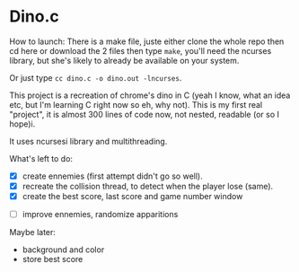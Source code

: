 # Dino.c

How to launch:
There is a make file, juste either clone the whole repo then cd here or download the 2 files then type `make`, you'll need the ncurses library, but she's likely to already be available on your system.

Or just type `cc dino.c -o dino.out -lncurses`.


  This project is a recreation of chrome's dino in C (yeah I know, what an idea etc, but I'm learning C right now so eh, why not).
  This is my first real "project", it is almost 300 lines of code now, not nested, readable (or so I hope)i.
  
  It uses ncursesi library and multithreading.
  
  What's left to do:
   - [x] create ennemies (first attempt didn't go so well).
   - [x] recreate the collision thread, to detect when the player lose (same).
   - [x] create the best score, last score and game number window
   
  * [ ] improve ennemies, randomize apparitions
  
  
Maybe later:
- background and color
- store best score
